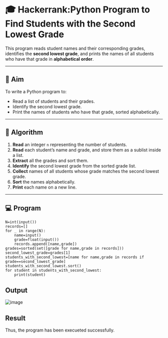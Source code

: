 # 🎓 Hackerrank:Python Program to Find Students with the Second Lowest Grade

This program reads student names and their corresponding grades, identifies the **second lowest grade**, and prints the names of all students who have that grade in **alphabetical order**.

---

## 🎯 Aim

To write a Python program to:
- Read a list of students and their grades.
- Identify the second lowest grade.
- Print the names of students who have that grade, sorted alphabetically.

---

## 🧠 Algorithm

1. **Read** an integer `n` representing the number of students.
2. **Read** each student’s name and grade, and store them as a sublist inside a list.
3. **Extract** all the grades and sort them.
4. **Identify** the second lowest grade from the sorted grade list.
5. **Collect** names of all students whose grade matches the second lowest grade.
6. **Sort** the names alphabetically.
7. **Print** each name on a new line.

---

## 💻  Program

```
N=int(input())
records=[]
for _ in range(N):
    name=input()
    grade=float(input())
    records.append([name,grade])
grades=sorted(set([grade for name,grade in records]))
second_lowest_grade=grades[1]
students_with_second_lowest=[name for name,grade in records if grade==second_lowest_grade]
students_with_second_lowest.sort()
for student in students_with_second_lowest:
    print(student)
```

## Output
![image](https://github.com/user-attachments/assets/4e54964f-229e-4f75-b3dd-46a77e964498)

## Result
Thus, the program has been execueted successfully.

